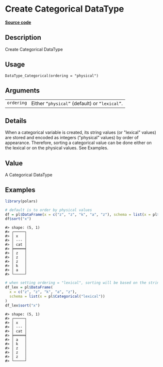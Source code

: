 

# Create Categorical DataType

[**Source code**](https://github.com/pola-rs/r-polars/tree/main/R/datatype.R#L361)

## Description

Create Categorical DataType

## Usage

<pre><code class='language-R'>DataType_Categorical(ordering = "physical")
</code></pre>

## Arguments

<table>
<tr>
<td style="white-space: nowrap; font-family: monospace; vertical-align: top">
<code id="DataType_Categorical_:_ordering">ordering</code>
</td>
<td>
Either <code>“physical”</code> (default) or <code>“lexical”</code>.
</td>
</tr>
</table>

## Details

When a categorical variable is created, its string values (or "lexical"
values) are stored and encoded as integers ("physical" values) by order
of appearance. Therefore, sorting a categorical value can be done either
on the lexical or on the physical values. See Examples.

## Value

A Categorical DataType

## Examples

``` r
library(polars)

# default is to order by physical values
df = pl$DataFrame(x = c("z", "z", "k", "a", "z"), schema = list(x = pl$Categorical()))
df$sort("x")
```

    #> shape: (5, 1)
    #> ┌─────┐
    #> │ x   │
    #> │ --- │
    #> │ cat │
    #> ╞═════╡
    #> │ z   │
    #> │ z   │
    #> │ z   │
    #> │ k   │
    #> │ a   │
    #> └─────┘

``` r
# when setting ordering = "lexical", sorting will be based on the strings
df_lex = pl$DataFrame(
  x = c("z", "z", "k", "a", "z"),
  schema = list(x = pl$Categorical("lexical"))
)
df_lex$sort("x")
```

    #> shape: (5, 1)
    #> ┌─────┐
    #> │ x   │
    #> │ --- │
    #> │ cat │
    #> ╞═════╡
    #> │ a   │
    #> │ k   │
    #> │ z   │
    #> │ z   │
    #> │ z   │
    #> └─────┘
